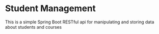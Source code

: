 # Student Management
This is a simple Spring Boot RESTful api for manipulating and storing data about students and courses

